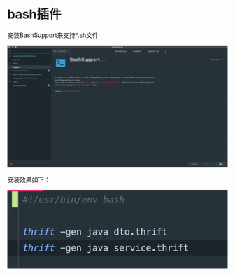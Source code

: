 # bash插件

安装BashSupport来支持\*.sh文件

![](../../.gitbook/assets/image%20%2830%29.png)

安装效果如下：

![](../../.gitbook/assets/image%20%2814%29.png)

